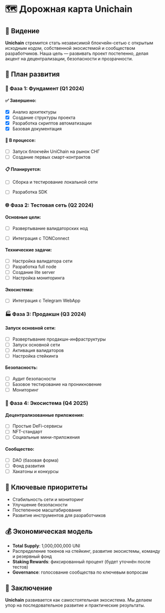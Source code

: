 

# 🗺 Дорожная карта Unichain

## 🎯 Видение

**Unichain** стремится стать независимой блокчейн-сетью с открытым исходным кодом, собственной экосистемой и сообществом разработчиков. Наша цель — развивать проект постепенно, делая акцент на децентрализации, безопасности и прозрачности.

## 📅 План развития

### 🚀 Фаза 1: Фундамент (Q1 2024)

#### ✅ Завершено:

* [x] Анализ архитектуры
* [x] Создание структуры проекта
* [x] Разработка скриптов автоматизации
* [x] Базовая документация

#### 🔄 В процессе:

* [ ] Запуск блокчейн UniChain на рынок СНГ
* [ ] Создание первых смарт-контрактов

#### 📋 Планируется:

* [ ] Сборка и тестирование локальной сети
* [ ] Разработка SDK


### 🌐 Фаза 2: Тестовая сеть (Q2 2024)

#### Основные цели:


* [ ] Развертывание валидаторских нод
* [ ] Интеграция с TONConnect


#### Технические задачи:

* [ ] Настройка валидатора сети
* [ ] Разработка full node
* [ ] Создание lite server
* [ ] Настройка мониторинга

#### Экосистема:

* [ ] Интеграция с Telegram WebApp

### 🏭 Фаза 3: Продакшн (Q3 2024)

#### Запуск основной сети:

* [ ] Развертывание продакшн-инфраструктуры
* [ ] Запуск основной сети
* [ ] Активация валидаторов
* [ ] Настройка стейкинга

#### Безопасность:

* [ ] Аудит безопасности
* [ ] Базовое тестирование на проникновение
* [ ] Мониторинг

### 🌟 Фаза 4: Экосистема (Q4 2025)

#### Децентрализованные приложения:

* [ ] Простые DeFi-сервисы
* [ ] NFT-стандарт
* [ ] Социальные мини-приложения

#### Сообщество:

* [ ] DAO (базовая форма)
* [ ] Фонд развития
* [ ] Хакатоны и конкурсы

## 🎯 Ключевые приоритеты

* Стабильность сети и мониторинг
* Улучшение безопасности
* Постепенное масштабирование
* Развитие инструментов для разработчиков

## 💰 Экономическая модель

* **Total Supply**: 1,000,000,000 UNI
* Распределение токенов на стейкинг, развитие экосистемы, команду и резервный фонд
* **Staking Rewards**: фиксированный процент (будет уточнён после тестов)
* **Governance**: голосование сообщества по ключевым вопросам

## 🎉 Заключение

**Unichain** развивается как самостоятельная экосистема. Мы делаем упор на последовательное развитие и практические результаты.
